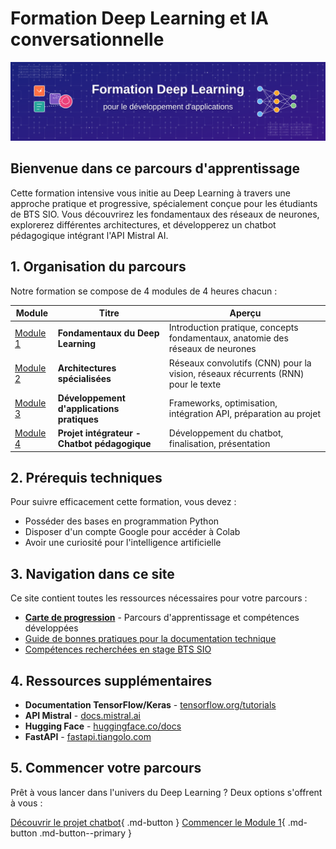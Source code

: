 
# Formation Deep Learning et IA conversationnelle

![Banner Deep Learning](images/banner-dl.svg)

## Bienvenue dans ce parcours d'apprentissage

Cette formation intensive vous initie au Deep Learning à travers une approche pratique et progressive, spécialement conçue pour les étudiants de BTS SIO. Vous découvrirez les fondamentaux des réseaux de neurones, explorerez différentes architectures, et développerez un chatbot pédagogique intégrant l'API Mistral AI.

## 1. Organisation du parcours

Notre formation se compose de 4 modules de 4 heures chacun :

| Module | Titre | Aperçu |
|--------|-------|--------|
| [Module 1](module1/index.md) | **Fondamentaux du Deep Learning** | Introduction pratique, concepts fondamentaux, anatomie des réseaux de neurones |
| [Module 2](module2/index.md) | **Architectures spécialisées** | Réseaux convolutifs (CNN) pour la vision, réseaux récurrents (RNN) pour le texte |
| [Module 3](module3/index.md) | **Développement d'applications pratiques** | Frameworks, optimisation, intégration API, préparation au projet |
| [Module 4](module4/index.md) | **Projet intégrateur - Chatbot pédagogique** | Développement du chatbot, finalisation, présentation |

## 2. Prérequis techniques

Pour suivre efficacement cette formation, vous devez :

 - Posséder des bases en programmation Python
 - Disposer d'un compte Google pour accéder à Colab
 - Avoir une curiosité pour l'intelligence artificielle

## 3. Navigation dans ce site

Ce site contient toutes les ressources nécessaires pour votre parcours :

- **[Carte de progression](carte-progression.md)** - Parcours d'apprentissage et compétences développées
- [Guide de bonnes pratiques pour la documentation technique](ressources/guide-etudiant.md)
- [Compétences recherchées en stage BTS SIO](ressources/competences-stage-sio.md)

## 4. Ressources supplémentaires

- **Documentation TensorFlow/Keras** - [tensorflow.org/tutorials](https://www.tensorflow.org/tutorials)
- **API Mistral** - [docs.mistral.ai](https://docs.mistral.ai/)
- **Hugging Face** - [huggingface.co/docs](https://huggingface.co/docs)
- **FastAPI** - [fastapi.tiangolo.com](https://fastapi.tiangolo.com/)


## 5. Commencer votre parcours

Prêt à vous lancer dans l'univers du Deep Learning ? Deux options s'offrent à vous :

[Découvrir le projet chatbot](presentation.md){ .md-button }
[Commencer le Module 1](module1/index.md){ .md-button .md-button--primary }